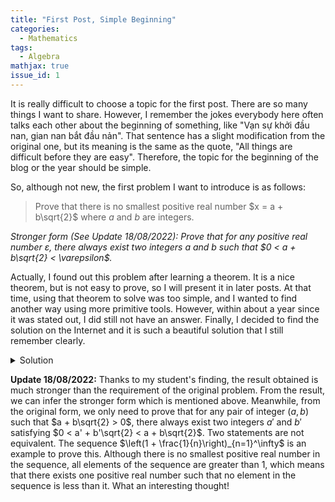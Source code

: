 ```yaml
---
title: "First Post, Simple Beginning"
categories:
  - Mathematics
tags:
  - Algebra
mathjax: true
issue_id: 1
---
```


It is really difficult to choose a topic for the first post.
There are so many things I want to share.
However, I remember the jokes everybody here often talks each other about the beginning of something, like "Vạn sự khởi đầu nan, gian nan bắt đầu nản".
That sentence has a slight modification from the original one, but its meaning is the same as the quote, "All things are difficult before they are easy".
Therefore, the topic for the beginning of the blog or the year should be simple.

So, although not new, the first problem I want to introduce is as follows:

> Prove that there is no smallest positive real number $x = a + b\sqrt{2}$ where $a$ and $b$ are integers.

*Stronger form (See Update 18/08/2022): Prove that for any positive real number $\varepsilon$, there always exist two integers $a$ and $b$ such that $0 < a + b\sqrt{2} < \varepsilon$.*

Actually, I found out this problem after learning a theorem.
It is a nice theorem, but is not easy to prove, so I will present it in later posts.
At that time, using that theorem to solve was too simple, and I wanted to find another way using more primitive tools.
However, within about a year since it was stated out, I did still not have an answer.
Finally, I decided to find the solution on the Internet and it is such a beautiful solution that I still remember clearly.

<details>
<summary>Solution</summary>
We have $1 < \sqrt{2} < 2$, so $0 < -1 + \sqrt{2} < 1$. <br>
Then, we have:
$$\lim_{n \to + \infty} (-1 + \sqrt{2})^n = 0$$
But, $(-1 + \sqrt{2})^n$ always has the form of $a + b\sqrt{2}$ with $a, b \in \mathbb{Z}$. <br>
That means there is no smallest positive real number $x = a + b\sqrt{2}$ (problem solved).
</details>

**Update 18/08/2022:** Thanks to my student's finding, the result obtained is much stronger than the requirement of the original problem.
From the result, we can infer the stronger form which is mentioned above.
Meanwhile, from the original form, we only need to prove that for any pair of integer $(a, b)$ such that $a + b\sqrt{2} > 0$, there always exist two integers $a'$ and $b'$ satisfying $0 < a' + b'\sqrt{2} < a + b\sqrt{2}$.
Two statements are not equivalent.
The sequence $\left(1 + \frac{1}{n}\right)_{n=1}^\infty$ is an example to prove this.
Although there is no smallest positive real number in the sequence, all elements of the sequence are greater than $1$, which means that there exists one positive real number such that no element in the sequence is less than it.
What an interesting thought!
